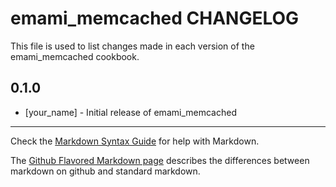 emami_memcached CHANGELOG
=========================

This file is used to list changes made in each version of the emami_memcached cookbook.

0.1.0
-----
- [your_name] - Initial release of emami_memcached

- - -
Check the [Markdown Syntax Guide](http://daringfireball.net/projects/markdown/syntax) for help with Markdown.

The [Github Flavored Markdown page](http://github.github.com/github-flavored-markdown/) describes the differences between markdown on github and standard markdown.
